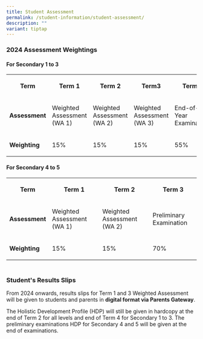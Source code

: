 ```yaml
---
title: Student Assessment
permalink: /student-information/student-assessment/
description: ""
variant: tiptap
---
```

<h3>2024 Assessment Weightings</h3><h4>For Secondary 1 to 3</h4><table><tbody><tr><th rowspan="1" colspan="1"><p><strong>Term</strong></p></th><th rowspan="1" colspan="1"><p>Term 1</p></th><th rowspan="1" colspan="1"><p>Term 2</p></th><th rowspan="1" colspan="1"><p>Term3</p></th><th rowspan="1" colspan="1"><p>Term4</p></th></tr><tr><td rowspan="1" colspan="1"><p><strong>Assessment</strong></p></td><td rowspan="1" colspan="1"><p>Weighted Assessment (WA 1)</p></td><td rowspan="1" colspan="1"><p>Weighted Assessment (WA 2)</p></td><td rowspan="1" colspan="1"><p>Weighted Assessment (WA 3)</p></td><td rowspan="1" colspan="1"><p>End-of-Year Examination</p></td></tr><tr><td rowspan="1" colspan="1"><p><strong>Weighting</strong></p></td><td rowspan="1" colspan="1"><p>15%</p></td><td rowspan="1" colspan="1"><p>15%</p></td><td rowspan="1" colspan="1"><p>15%</p></td><td rowspan="1" colspan="1"><p>55%</p></td></tr></tbody></table><h4>For Secondary 4 to 5</h4><table><tbody><tr><th rowspan="1" colspan="1"><p><strong>Term</strong></p></th><th rowspan="1" colspan="1"><p>Term 1</p></th><th rowspan="1" colspan="1"><p>Term 2</p></th><th rowspan="1" colspan="1"><p>Term 3</p></th></tr><tr><td rowspan="1" colspan="1"><p><strong>Assessment</strong></p></td><td rowspan="1" colspan="1"><p>Weighted Assessment (WA 1)</p></td><td rowspan="1" colspan="1"><p>Weighted Assessment (WA 2)</p></td><td rowspan="1" colspan="1"><p>Preliminary Examination</p></td></tr><tr><td rowspan="1" colspan="1"><p><strong>Weighting</strong></p></td><td rowspan="1" colspan="1"><p>15%</p></td><td rowspan="1" colspan="1"><p>15%</p></td><td rowspan="1" colspan="1"><p>70%</p></td></tr></tbody></table><h3><br>Student's Results Slips</h3><p>From 2024 onwards, results slips for Term 1 and 3 Weighted Assessment will be given to students and parents in <strong>digital format via Parents Gateway</strong>.</p><p>The Holistic Development Profile (HDP) will still be given in hardcopy at the end of Term 2 for all levels and end of Term 4 for Secondary 1 to 3. The preliminary examinations HDP for Secondary 4 and 5 will be given at the end of examinations. <br><br><br></p><p></p>